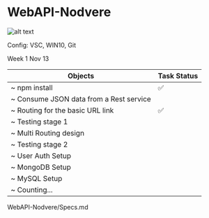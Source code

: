 # WebAPI-Nodvere

![alt text](https://www.visualstudio.com/wp-content/uploads/2016/06/Nodejs-2-562x309@2x-op.png)

Config: VSC, WIN10, Git

Week 1 Nov 13

Objects | Task Status 
------------- | -------------
~ npm install | :white_check_mark: 
~ Consume JSON data from a Rest service |
~ Routing for the basic URL link | :white_check_mark: 
~ Testing stage 1 |
~ Multi Routing design |
~ Testing stage 2 |
~ User Auth Setup |
~ MongoDB Setup |
~ MySQL Setup|
~ Counting... |

WebAPI-Nodvere/Specs.md
